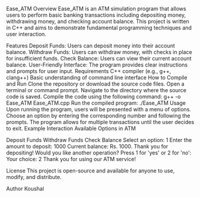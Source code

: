 Ease_ATM
Overview
Ease_ATM is an ATM simulation program that allows users to perform basic banking transactions including depositing money, withdrawing money, and checking account balance. This project is written in C++ and aims to demonstrate fundamental programming techniques and user interaction.

Features
Deposit Funds: Users can deposit money into their account balance.
Withdraw Funds: Users can withdraw money, with checks in place for insufficient funds.
Check Balance: Users can view their current account balance.
User-Friendly Interface: The program provides clear instructions and prompts for user input.
Requirements
C++ compiler (e.g., g++, clang++)
Basic understanding of command line interface
How to Compile and Run
Clone the repository or download the source code files.
Open a terminal or command prompt.
Navigate to the directory where the source code is saved.
Compile the code using the following command: g++ -o Ease_ATM Ease_ATM.cpp
Run the compiled program: ./Ease_ATM
Usage
Upon running the program, users will be presented with a menu of options.
Choose an option by entering the corresponding number and following the prompts.
The program allows for multiple transactions until the user decides to exit.
Example Interaction
Available Options in ATM

Deposit Funds
Withdraw Funds
Check Balance
Select an option: 1 Enter the amount to deposit: 1000 Current balance: Rs. 1000. Thank you for depositing! Would you like another operation? Press 1 for 'yes' or 2 for 'no': Your choice: 2 Thank you for using our ATM service!

License
This project is open-source and available for anyone to use, modify, and distribute.

Author
Koushal 

